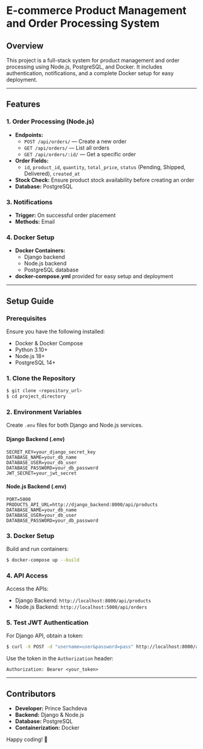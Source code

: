 # E-commerce Product Management and Order Processing System

## Overview
This project is a full-stack system for product management and order processing using Node.js, PostgreSQL, and Docker. It includes authentication, notifications, and a complete Docker setup for easy deployment.

---

## Features

### 1. Order Processing (Node.js)
- **Endpoints:**
  - `POST /api/orders/` — Create a new order
  - `GET /api/orders/` — List all orders
  - `GET /api/orders/:id/` — Get a specific order
- **Order Fields:**
  - `id`, `product_id`, `quantity`, `total_price`, `status` (Pending, Shipped, Delivered), `created_at`
- **Stock Check:** Ensure product stock availability before creating an order
- **Database:** PostgreSQL

### 3. Notifications
- **Trigger:** On successful order placement
- **Methods:** Email

### 4. Docker Setup
- **Docker Containers:**
  - Django backend
  - Node.js backend
  - PostgreSQL database
- **docker-compose.yml** provided for easy setup and deployment

---

## Setup Guide

### Prerequisites
Ensure you have the following installed:
- Docker & Docker Compose
- Python 3.10+
- Node.js 18+
- PostgreSQL 14+

### 1. Clone the Repository
```bash
$ git clone <repository_url>
$ cd project_directory
```

### 2. Environment Variables
Create `.env` files for both Django and Node.js services.

#### Django Backend (.env)
```
SECRET_KEY=your_django_secret_key
DATABASE_NAME=your_db_name
DATABASE_USER=your_db_user
DATABASE_PASSWORD=your_db_password
JWT_SECRET=your_jwt_secret
```

#### Node.js Backend (.env)
```
PORT=5000
PRODUCTS_API_URL=http://django_backend:8000/api/products
DATABASE_NAME=your_db_name
DATABASE_USER=your_db_user
DATABASE_PASSWORD=your_db_password
```

### 3. Docker Setup
Build and run containers:
```bash
$ docker-compose up --build
```

### 4. API Access
Access the APIs:
- Django Backend: `http://localhost:8000/api/products`
- Node.js Backend: `http://localhost:5000/api/orders`

### 5. Test JWT Authentication
For Django API, obtain a token:
```bash
$ curl -X POST -d "username=user&password=pass" http://localhost:8000/api/token/
```
Use the token in the `Authorization` header:
```
Authorization: Bearer <your_token>
```

---


## Contributors
- **Developer:** Prince Sachdeva
- **Backend:** Django & Node.js
- **Database:** PostgreSQL
- **Containerization:** Docker

Happy coding! 🚀

